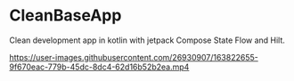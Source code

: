 # CleanBaseApp
Clean development app in kotlin with jetpack Compose State Flow and Hilt.


https://user-images.githubusercontent.com/26930907/163822655-9f670eac-779b-45dc-8dc4-62d16b52b2ea.mp4

